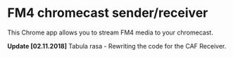 # FM4 chromecast sender/receiver #

This Chrome app allows you to stream FM4 media to your chromecast.

**Update [02.11.2018]**
Tabula rasa - Rewriting the code for the CAF Receiver.
